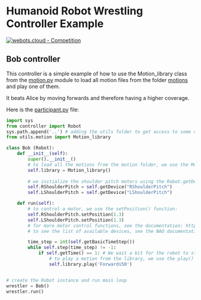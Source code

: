 # Humanoid Robot Wrestling Controller Example

[![webots.cloud - Competition](https://img.shields.io/badge/webots.cloud-Competition-007ACC)][1]

## Bob controller

This controller is a simple example of how to use the Motion_library class from the [motion.py](./controllers/utils/motion.py) module to load all motion files from the folder [motions](./controllers/motions) and play one of them.

It beats Alice by moving forwards and therefore having a higher coverage.

Here is the [participant.py](./controllers/participant/participant.py) file:

``` Python
import sys
from controller import Robot
sys.path.append('..') # adding the utils folder to get access to some custom helper functions, have a look at it
from utils.motion import Motion_library

class Bob (Robot):
    def __init__(self):
        super().__init__()
        # to load all the motions from the motion folder, we use the Motion_library class:
        self.library = Motion_library()
        
        # we initialize the shoulder pitch motors using the Robot.getDevice() function:
        self.RShoulderPitch = self.getDevice("RShoulderPitch")
        self.LShoulderPitch = self.getDevice("LShoulderPitch")

    def run(self):
        # to control a motor, we use the setPosition() function:
        self.RShoulderPitch.setPosition(1.3)
        self.LShoulderPitch.setPosition(1.3)
        # for more motor control functions, see the documentation: https://cyberbotics.com/doc/reference/motor
        # to see the list of available devices, see the NAO documentation: https://cyberbotics.com/doc/guide/nao

        time_step = int(self.getBasicTimeStep())
        while self.step(time_step) != -1:
            if self.getTime() == 1: # We wait a bit for the robot to stabilise
                # to play a motion from the library, we use the play() function as follows:
                self.library.play('Forwards50')


# create the Robot instance and run main loop
wrestler = Bob()
wrestler.run()
```

[1]: https://webots.cloud/run?version=R2022b&url=https%3A%2F%2Fgithub.com%2Fcyberbotics%2Fwrestling%2Fblob%2Fmain%2Fworlds%2Fwrestling.wbt&type=competition "Leaderboard"
